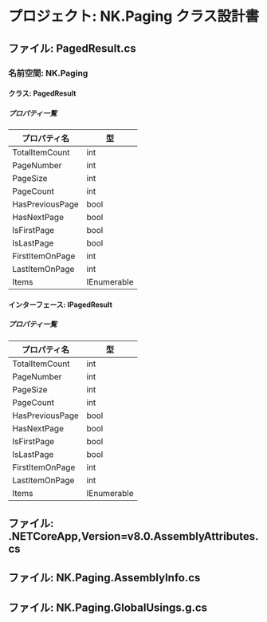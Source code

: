 # プロジェクト: NK.Paging クラス設計書

## ファイル: PagedResult.cs

### 名前空間: NK.Paging

#### クラス: PagedResult

##### プロパティ一覧

| プロパティ名 | 型         |
|-------------|------------|
| TotalItemCount | int |
| PageNumber | int |
| PageSize | int |
| PageCount | int |
| HasPreviousPage | bool |
| HasNextPage | bool |
| IsFirstPage | bool |
| IsLastPage | bool |
| FirstItemOnPage | int |
| LastItemOnPage | int |
| Items | IEnumerable<T> |


#### インターフェース: IPagedResult

##### プロパティ一覧

| プロパティ名 | 型         |
|-------------|------------|
| TotalItemCount | int |
| PageNumber | int |
| PageSize | int |
| PageCount | int |
| HasPreviousPage | bool |
| HasNextPage | bool |
| IsFirstPage | bool |
| IsLastPage | bool |
| FirstItemOnPage | int |
| LastItemOnPage | int |
| Items | IEnumerable<T> |


## ファイル: .NETCoreApp,Version=v8.0.AssemblyAttributes.cs

## ファイル: NK.Paging.AssemblyInfo.cs

## ファイル: NK.Paging.GlobalUsings.g.cs

